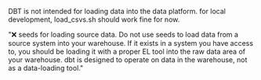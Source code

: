 DBT is not intended for loading data into the data platform.
for local development, load_csvs.sh should work fine for now.

"❌ seeds for loading source data. Do not use seeds to load data from a source system into your warehouse. If it exists in a system you have access to, you should be loading it with a proper EL tool into the raw data area of your warehouse. dbt is designed to operate on data in the warehouse, not as a data-loading tool."
